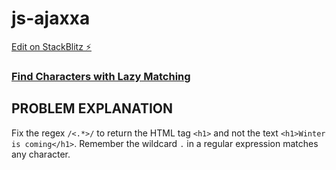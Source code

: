 # js-ajaxxa

[Edit on StackBlitz ⚡️](https://stackblitz.com/edit/js-ajaxxa)

### [Find Characters with Lazy Matching](https://www.freecodecamp.org/learn/javascript-algorithms-and-data-structures/regular-expressions/find-characters-with-lazy-matching)

## PROBLEM EXPLANATION
Fix the regex `/<.*>/` to return the HTML tag `<h1>` and not the text `<h1>Winter is coming</h1>`.  Remember the wildcard `.` in a regular expression matches any character.
